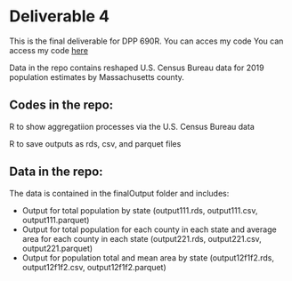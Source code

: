 # Deliverable 4
This is the final deliverable for DPP 690R. You can acces my code You can access my code [here](https://data-pre-processing.github.io/Deliverable4/)

Data in the repo contains reshaped U.S. Census Bureau data for 2019 population estimates by Massachusetts county.

## Codes in the repo:
R to show aggregatiion processes via the U.S. Census Bureau data

R to save outputs as rds, csv, and parquet files

## Data in the repo:
The data is contained in the finalOutput folder and includes:
*  Output for total population by state (output111.rds, output111.csv, output111.parquet)
*  Output for total population for each county in each state and average area for each county in each state (output221.rds, output221.csv, output221.parquet)
*  Output for population total and mean area by state (output12f1f2.rds, output12f1f2.csv, output12f1f2.parquet)
